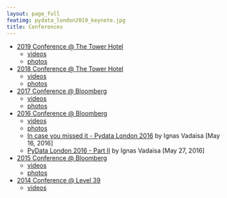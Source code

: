 ```yaml
---
layout: page_full
featimg: pydata_london2019_keynote.jpg
title: Conferences
---
```


* [2019 Conference @ The Tower Hotel](https://pydata.org/london2018/)
  * [videos](https://www.youtube.com/playlist?list=PLGVZCDnMOq0ocea1dd0it7jX7HgvZCjSW)
  * [photos](https://www.flickr.com/photos/pydata/albums/72157709819963207)
* [2018 Conference @ The Tower Hotel](https://pydata.org/london2018/)
  * [videos](https://youtube.com/playlist?list=PLGVZCDnMOq0ovNxfxOqYcBcQOIny9Zvb-)
  * [photos](https://www.flickr.com/photos/pydata/sets/72157693263374002)
* [2017 Conference @ Bloomberg](https://pydata.org/london2017/)
  * [videos](https://www.youtube.com/playlist?list=PLGVZCDnMOq0pAwbVAb1kUN3lV7ukhLL2k)
  * [photos](https://www.flickr.com/photos/pydata/albums/72157682159602660/)
* [2016 Conference @ Bloomberg](https://pydata.org/london2016/)
  * [videos](https://www.youtube.com/playlist?list=PLGVZCDnMOq0qfJkoiFj-hN7lSHgQzXtqQ)
  * [photos](https://www.flickr.com/photos/143444505@N07/albums/72157669069232026)
  * [In case you missed it - Pydata London 2016](http://www.datareply.co.uk/blog/2016/5/16/pydata-london-2016-1) by Ignas Vadaisa [May 16, 2016]
  * [PyData London 2016 - Part II](http://www.datareply.co.uk/blog/2016/5/27/part-ii-pydata-london-2016) by Ignas Vadaisa [May 27, 2016]
* [2015 Conference @ Bloomberg](https://pydata.org/london2015/)
  * [videos](https://www.youtube.com/playlist?list=PLGVZCDnMOq0q6hrjJA56bq18eHtGusYJK)
  * [photos](https://www.flickr.com/photos/frathgeber/sets/72157654424330159)
* [2014 Conference @ Level 39](https://pydata.org/ldn2014/)
  * [videos](https://www.youtube.com/playlist?list=PLGVZCDnMOq0pKUUMthfbXufGxA5avFRWt)
